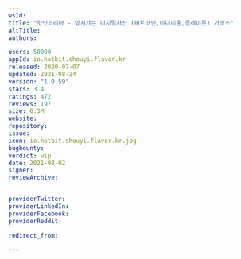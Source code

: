 ```yaml
---
wsId: 
title: "핫빗코리아 - 앞서가는 디지털자산 (비트코인,이더리움,클레이튼) 거래소"
altTitle: 
authors:

users: 50000
appId: io.hotbit.shouyi.flavor.kr
released: 2020-07-07
updated: 2021-08-24
version: "1.0.59"
stars: 3.4
ratings: 472
reviews: 197
size: 6.3M
website: 
repository: 
issue: 
icon: io.hotbit.shouyi.flavor.kr.jpg
bugbounty: 
verdict: wip
date: 2021-08-02
signer: 
reviewArchive:


providerTwitter: 
providerLinkedIn: 
providerFacebook: 
providerReddit: 

redirect_from:

---
```



